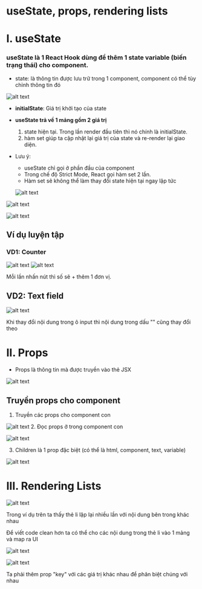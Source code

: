# useState, props, rendering lists

# I. useState
### useState là 1 React Hook dùng để thêm 1 **state variable** (biến trạng thái) cho component.
- state: là thông tin được lưu trữ trong 1 component, component có thể tùy chỉnh thông tin đó

![alt text](image-1.png)

- **initialState**: Giá trị khởi tạo của state
- **useState trả về 1 mảng gồm 2 giá trị**

    1. state hiện tại. Trong lần render đầu tiên thì nó chính là initialState.
    2. hàm set giúp ta cập nhật lại giá trị của state và re-render lại giao diện.
* Lưu ý: 
    + useState chỉ gọi ở phần đầu của component
    + Trong chế độ Strict Mode, React gọi hàm set 2 lần.
    + Hàm set sẽ không thể làm thay đổi state hiện tại ngay lập tức

    ![alt text](image-4.png)

![alt text](image-2.png)  

![alt text](image-3.png)

## Ví dụ luyện tập
### VD1: Counter 

![alt text](image-6.png)
![alt text](image-7.png)

Mỗi lần nhấn nút thì số sẽ + thêm 1 đơn vị. 

## VD2: Text field

![alt text](image-11.png)

Khi thay đổi nội dung trong ô input thì nội dung trong dấu "" cũng thay đổi theo

# II. Props
- Props là thông tin mà được truyền vào thẻ JSX

![alt text](image-12.png)
## Truyền props cho component

1. Truyền các props cho component con

![alt text](image-13.png)
2. Đọc props ở trong component con

![alt text](image-15.png)

3. Children là 1 prop đặc biệt (có thể là html, component, text, variable)

![alt text](image-16.png)

# III. Rendering Lists

![alt text](image-17.png)

Trong ví dụ trên ta thấy thẻ li lặp lại nhiều lần với nội dung bên trong khác nhau

Để viết code clean hơn ta có thể cho các nội dung trong thẻ li vào 1 mảng và map ra UI

![alt text](image-18.png)

![alt text](image-20.png)

Ta phải thêm prop "key" với các giá trị khác nhau để phân biệt chúng với nhau
